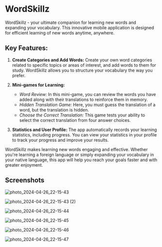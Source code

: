 # WordSkillz

WordSkillz - your ultimate companion for learning new words and expanding your vocabulary. This innovative mobile application is designed for efficient learning of new words anytime, anywhere.

## Key Features:

1. **Create Categories and Add Words:**
   Create your own word categories related to specific topics or areas of interest, and add words to them for study. WordSkillz allows you to structure your vocabulary the way you prefer.

2. **Mini-games for Learning:**
   - *Word Review:* In this mini-game, you can review the words you have added along with their translations to reinforce them in memory.
   - *Hidden Translation Game:* Here, you must guess the translation of a word, but the translation is hidden.
   - *Choose the Correct Translation:* This game tests your ability to select the correct translation from four answer choices.

3. **Statistics and User Profile:**
   The app automatically records your learning statistics, including progress. You can view your statistics in your profile to track your progress and improve your results.

WordSkillz makes learning new words engaging and effective. Whether you're learning a foreign language or simply expanding your vocabulary in your native language, this app will help you reach your goals faster and with greater enjoyment.

## Screenshots

![photo_2024-04-26_22-15-43](https://github.com/c3n9/WordSkillz/assets/108518693/fa4d7171-f9fb-402f-a71c-c434cf5a3702)

![photo_2024-04-26_22-15-43 (2)](https://github.com/c3n9/WordSkillz/assets/108518693/2c214183-030c-478f-9c99-906f175871e7)

![photo_2024-04-26_22-15-44](https://github.com/c3n9/WordSkillz/assets/108518693/4cc085ae-7528-4cc0-a459-02835fee14a4)

![photo_2024-04-26_22-15-45](https://github.com/c3n9/WordSkillz/assets/108518693/74fd16c5-5744-489d-b60b-1626dbb877cf)

![photo_2024-04-26_22-15-46](https://github.com/c3n9/WordSkillz/assets/108518693/3e5e8671-00c5-4a35-9949-1c165a0b855b)

![photo_2024-04-26_22-15-47](https://github.com/c3n9/WordSkillz/assets/108518693/83064fdb-e3d4-4b81-98b5-2f69fcae2c1a)


